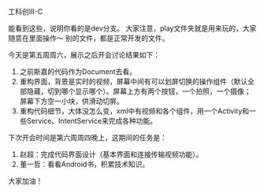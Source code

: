 工科创III-C

能看到这些，说明你看的是dev分支。
大家注意，play文件夹就是用来玩的，大家随意在里面操作～
别的文件，都是正常开发的文件。

今天是第五周周六，展示之后开会讨论结果如下：
1. 之前斯嘉的代码作为Document去看。
2. 重构界面，背景是实时的视频，屏幕中间有可以划屏切换的操作组件（默认全部隐藏，切到哪个显示哪个）。屏幕上方有两个按钮，一个拍照，一个摄像；屏幕下方空一小块，供滑动切屏。
3. 重构代码细节，大体没怎么变，xml中有视频和各个组件，用一个Activity和一些Service、IntentService来完成各种功能。

下次开会时间是第六周周四晚上，这期间的任务是：
1. 赵超：完成代码界面设计（基本界面和连接传输视频功能）。
2. 董一哲：看看Android书，积累技术知识。

大家加油！
